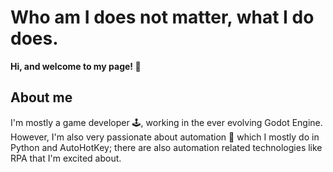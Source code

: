 # Who am I does not matter, what I do does.

**Hi, and welcome to my page! 👋**

## About me

I'm mostly a game developer 🕹️, working in the ever evolving Godot Engine. However, I'm also very passionate about automation 🤖 which I mostly do in Python and AutoHotKey; there are also automation related technologies like RPA that I'm excited about.
